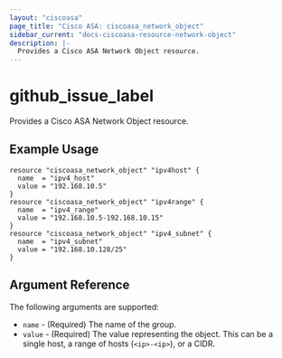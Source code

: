 ```yaml
---
layout: "ciscoasa"
page_title: "Cisco ASA: ciscoasa_network_object"
sidebar_current: "docs-ciscoasa-resource-network-object"
description: |-
  Provides a Cisco ASA Network Object resource.
---
```


# github_issue_label

Provides a Cisco ASA Network Object resource.

## Example Usage

```hcl
resource "ciscoasa_network_object" "ipv4host" {
  name  = "ipv4_host"
  value = "192.168.10.5"
}
resource "ciscoasa_network_object" "ipv4range" {
  name  = "ipv4_range"
  value = "192.168.10.5-192.168.10.15"
}
resource "ciscoasa_network_object" "ipv4_subnet" {
  name  = "ipv4_subnet"
  value = "192.168.10.128/25"
}
```

## Argument Reference

The following arguments are supported:

* `name` - (Required) The name of the group.
* `value` - (Required) The value representing the object. This can be a single host, a range of hosts (`<ip>-<ip>`), or a CIDR.
